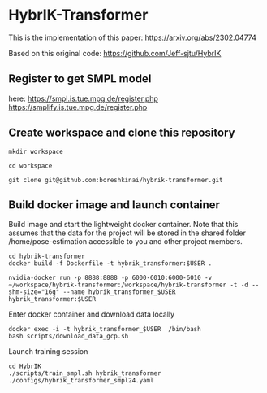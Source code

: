 # HybrIK-Transformer

This is the implementation of this paper:
https://arxiv.org/abs/2302.04774

Based on this original code: https://github.com/Jeff-sjtu/HybrIK

## Register to get SMPL model
here: https://smpl.is.tue.mpg.de/register.php
https://smplify.is.tue.mpg.de/register.php

## Create workspace and clone this repository

```mkdir workspace```

```cd workspace```

```git clone git@github.com:boreshkinai/hybrik-transformer.git```

## Build docker image and launch container

Build image and start the lightweight docker container. Note that this assumes that the data for the project will be stored in the shared folder /home/pose-estimation accessible to you and other project members. 
```
cd hybrik-transformer
docker build -f Dockerfile -t hybrik_transformer:$USER .

nvidia-docker run -p 8888:8888 -p 6000-6010:6000-6010 -v ~/workspace/hybrik-transformer:/workspace/hybrik-transformer -t -d --shm-size="16g" --name hybrik_transformer_$USER hybrik_transformer:$USER

```
Enter docker container and download data locally
```
docker exec -i -t hybrik_transformer_$USER  /bin/bash 
bash scripts/download_data_gcp.sh
```
Launch training session
```
cd HybrIK
./scripts/train_smpl.sh hybrik_transformer ./configs/hybrik_transformer_smpl24.yaml
```
